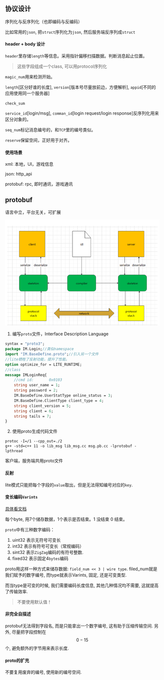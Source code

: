 ## 协议设计

序列化与反序列化（也即编码与反编码）

比如常用的`json`, 把`struct`序列化为`json`, 然后服务端反序列成`struct`

#### header + body 设计

`header`里存储`length`等信息。采用指针偏移扫描数据。判断消息起止位置。

> 这些字段组成一个class, 可以用protocol序列化

`magic_num`用来检测开始。

`length`[区分好谁的长度], `version`[版本号尽量放前边，方便解析], `appid`[不同的应用使用同一个服务器]

`check_sum`

`service_id`[login/msg], `comman_id`[login request/login response]反序列化用来区分对象的。

`seq_num`标记消息编号的，和`TCP`里的编号类似。

`reserve`保留空间，正好用于对齐。

#### 使用场景

xml: 本地，UI，游戏信息

json: http_api

protobuf: rpc, 即时通讯，游戏通讯

##  protobuf

语言中立，平台无关，可扩展

![image-20230717162616783](https://raw.githubusercontent.com/Limpol-Rao/image_host/main/img/202307171626079.png)

1. 编写`proto`文件，Interface Description Language

```protobuf
syntax = "proto3";
package IM.Login;//类似namespace
import "IM.BaseDefine.proto";//引入另一个文件
//lite牺牲了反射功能，提升了性能。
option optimize_for = LITE_RUNTIME;
//class
message IMLoginReq{
	//cmd id:		0x0103
	string user_name = 1;
	string password = 2;
	IM.BaseDefine.UserStatType online_status = 3;
	IM.BaseDefine.ClientType client_type = 4;
	string client_version = 5;
	string client = 6;
	string tails = 7;
}
```

2. 使用proto生成代码文件

```shell
protoc -I=/1 --cpp_out=./2
g++ -std=c++ 11 -o lib_msg lib_msg.cc msg.pb.cc -lprotobuf -
lpthread
```

客户端，服务端共用proto文件

#### 反射

lite模式只能把每个字段的`value`取出，但是无法得知编号对应的`key`.

#### 变长编码`Varints`

[具体看文档](https://github.com/Limpol-Rao/2207_docs/blob/main/3.3.3%E5%BA%94%E7%94%A8%E5%B1%82%E5%8D%8F%E8%AE%AE%E8%AE%BE%E8%AE%A1ProtoBuf/%E5%BA%94%E7%94%A8%E5%B1%82%E5%8D%8F%E8%AE%AE%E8%AE%BE%E8%AE%A1ProtoBuf-20221011v1.1.pdf)

每个byte, 用7个储存数据，1个表示是否结束。1 没结束 0 结束。

`proto`中有三种数字编码：

1. uint32 表示无符号可变长
2. int32 表示有符号可变长（常规编码）
3. sint32 表示`ZigZag`编码的有符号整数.
4. fixed32 表示固定4`bytes`编码

proto用这样一种方式来储存数据: `field_num << 3 | wire type`. filed_num就是我们赋予的数字编号, 而type就表示Varints, 固定, 还是可变类型.

而当type是可变的时候, 我们需要编码长度信息, 其他几种情况均不需要, 这就提高了传输效率. 

> 不要使用默认值！

#### 非完全自描述

protobuf无法得到字段名, 而是只能拿出一个数字编号, 这有助于压缩传输空间. 另外, 尽量把字段控制在$$0-15$$个, 避免额外的字节用来表示长度. 

#### proto的扩充

不要复用废弃的编号, 使用新的编号空间. 
